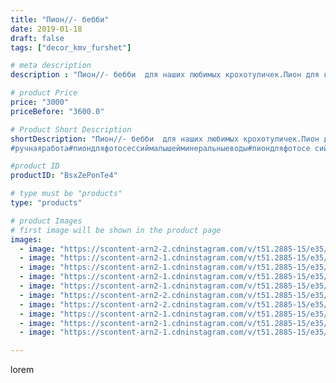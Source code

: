 ```yaml
---
title: "Пион//- бебби"
date: 2019-01-18
draft: false
tags: ["decor_kmv_furshet"]

# meta description
description : "Пион//- бебби  для наших любимых крохотуличек.Пион для красивых фотосессий,с рождения и до месяца малышей.Он необычайно красив, диаметр его 70 см.Внутри мягкая "

# product Price
price: "3000"
priceBefore: "3600.0"

# Product Short Description
shortDescription: "Пион//- бебби  для наших любимых крохотуличек.Пион для красивых фотосессий,с рождения и до месяца малышей.Он необычайно красив, диаметр его 70 см.Внутри мягкая подушечка для удобства малыша. 
#ручнаяработа#пиондляфотосессиймалышейминеральныеводы#пиондляфотосе сийназаказпятигорск#большиецветыминеральныеводы#светильникиназаказпятигорск#"

#product ID
productID: "BsxZePonTe4"

# type must be "products"
type: "products"

# product Images
# first image will be shown in the product page
images:
  - image: "https://scontent-arn2-2.cdninstagram.com/v/t51.2885-15/e35/49646917_319708008752712_5036685558506515051_n.jpg?se=7&tp=1&_nc_ht=scontent-arn2-2.cdninstagram.com&_nc_cat=100&_nc_ohc=BeNdCqAJwckAX8kTuTt&oh=de5f4bee8b8d0af43675004bfb9cfb29&oe=606AA4D6&ig_cache_key=MTk1OTQ0OTQyODc5NDA1MjI5NQ%3D%3D.2"
  - image: "https://scontent-arn2-1.cdninstagram.com/v/t51.2885-15/e35/51023177_534817133690026_3148324334429047664_n.jpg?se=7&tp=1&_nc_ht=scontent-arn2-1.cdninstagram.com&_nc_cat=110&_nc_ohc=NzKB1YgYs48AX9ZeFfk&oh=eabcdf6383d9e06ea8b449899c7eeed0&oe=606D19F9&ig_cache_key=MTk1OTQ0OTQzNDEyOTM3MzUyNw%3D%3D.2"
  - image: "https://scontent-arn2-1.cdninstagram.com/v/t51.2885-15/e35/49536522_125816098461217_995971104731184147_n.jpg?se=7&tp=1&_nc_ht=scontent-arn2-1.cdninstagram.com&_nc_cat=101&_nc_ohc=oyO4vokjx7QAX8qQe77&oh=766829bb8eca43b9316d558240990943&oe=606CFFE2&ig_cache_key=MTk1OTQ0OTQ0MjYxMDE3MzczNw%3D%3D.2"
  - image: "https://scontent-arn2-1.cdninstagram.com/v/t51.2885-15/e35/49839753_2232177810432727_5062447224042358704_n.jpg?se=7&tp=1&_nc_ht=scontent-arn2-1.cdninstagram.com&_nc_cat=107&_nc_ohc=KX9eqEDDsiMAX9eR0so&oh=03f09136c0b01e56273b385f32b53a92&oe=6069D7AC&ig_cache_key=MTk1OTQ0OTQ1NDUyMjEwNTY1NA%3D%3D.2"
  - image: "https://scontent-arn2-1.cdninstagram.com/v/t51.2885-15/e35/49614722_328110477837707_6224727180243862351_n.jpg?se=7&tp=1&_nc_ht=scontent-arn2-1.cdninstagram.com&_nc_cat=111&_nc_ohc=wrKcuB8rD60AX9x2wwp&oh=c7e3a3f5dda8dab33321a668d1778f67&oe=606CDA18&ig_cache_key=MTk1OTQ0OTQ2NTg1NTEzNzQ3Mw%3D%3D.2"
  - image: "https://scontent-arn2-2.cdninstagram.com/v/t51.2885-15/e35/49984375_375159336617237_207897074523613954_n.jpg?se=7&tp=1&_nc_ht=scontent-arn2-2.cdninstagram.com&_nc_cat=105&_nc_ohc=BA9jhV7YMC4AX_69ezF&oh=3cb7441d12f3e5255726524cef187308&oe=606C665F&ig_cache_key=MTk1OTQ0OTQ4MDQ4NDcwOTU1OQ%3D%3D.2"
  - image: "https://scontent-arn2-2.cdninstagram.com/v/t51.2885-15/e35/47060313_395197357898084_4529458292631313993_n.jpg?se=7&tp=1&_nc_ht=scontent-arn2-2.cdninstagram.com&_nc_cat=108&_nc_ohc=-fE4mPchXCwAX8UGHae&oh=1412430d4b9ae5bc8f39172b0ca3a4a3&oe=606CF0B1&ig_cache_key=MTk1OTQ0OTUwMDk4NjU3NTcwOA%3D%3D.2"
  - image: "https://scontent-arn2-1.cdninstagram.com/v/t51.2885-15/e35/49325810_697357347332197_5501903496181602472_n.jpg?se=7&tp=1&_nc_ht=scontent-arn2-1.cdninstagram.com&_nc_cat=101&_nc_ohc=Yv1n46UfC24AX9Dn8tM&oh=dbc9d9f7750d53323fbc6f83a24190b5&oe=606CC337&ig_cache_key=MTk1OTQ0OTUxNTc1MDQxNzc3MQ%3D%3D.2"
  - image: "https://scontent-arn2-1.cdninstagram.com/v/t51.2885-15/e35/50165328_331805110878150_1355099333783093970_n.jpg?se=7&tp=1&_nc_ht=scontent-arn2-1.cdninstagram.com&_nc_cat=106&_nc_ohc=BEi_1zvETXgAX8soDt3&oh=29270be4191a11ef5996158c82c5b35d&oe=606B3FC4&ig_cache_key=MTk1OTQ0OTUzMTUwNDE4NTA2MA%3D%3D.2"
  - image: "https://scontent-arn2-1.cdninstagram.com/v/t51.2885-15/e35/49913293_1006875746190014_7261868472343225636_n.jpg?se=7&tp=1&_nc_ht=scontent-arn2-1.cdninstagram.com&_nc_cat=102&_nc_ohc=0YA5oAqXps8AX-7oB35&oh=3d084d407f38164b11582fdd3f18ad0c&oe=606AF7E9&ig_cache_key=MTk1OTQ0OTU0NDY2NjAzMzA1Ng%3D%3D.2"

---
```

lorem
